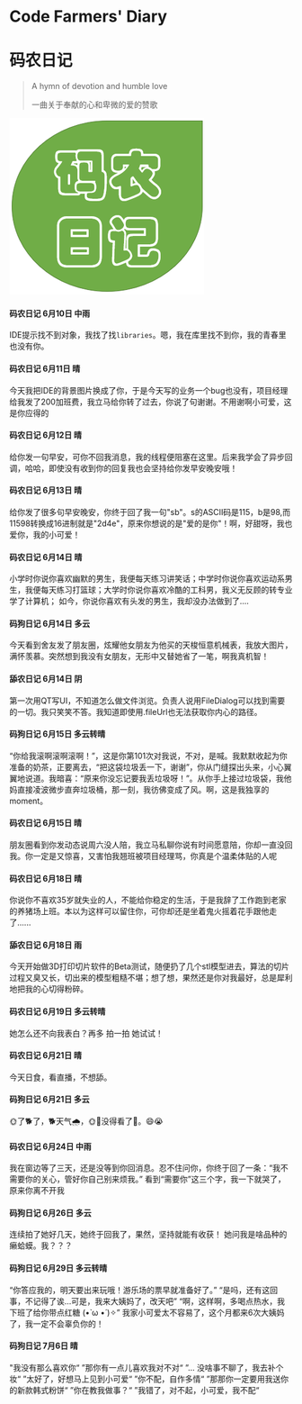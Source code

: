 # Code Farmers' Diary
# 码农日记

> A hymn of devotion and humble love
> 
> 一曲关于奉献的心和卑微的爱的赞歌

<!-- ![licking dog](https://gitee.com/kiss-younger/pictures/raw/master/picgo-cli/single_patient_dog.jpg) -->
![code farmers](./code-farmer.png)

#### 码农日记 6月10日 中雨
IDE提示找不到对象，我找了找`libraries`。嗯，我在库里找不到你，我的青春里也没有你。

#### 码农日记 6月11日 晴
今天我把IDE的背景图片换成了你，于是今天写的业务一个bug也没有，项目经理给我发了200加班费，我立马给你转了过去，你说了句谢谢。不用谢啊小可爱，这是你应得的

#### 码农日记 6月12日 晴
给你发一句早安，可你不回我消息，我的线程便阻塞在这里。后来我学会了异步回调，哈哈，即使没有收到你的回复我也会坚持给你发早安晚安哦！

#### 码农日记 6月13日 晴
给你发了很多句早安晚安，你终于回了我一句"sb"。s的ASCII码是115，b是98,而11598转换成16进制就是"2d4e"，原来你想说的是"爱的是你"！啊，好甜呀，我也爱你，我的小可爱！

#### 码农日记 6月14日 晴
小学时你说你喜欢幽默的男生，我便每天练习讲笑话；中学时你说你喜欢运动系男生，我便每天练习打篮球；大学时你说你喜欢冷酷的工科男，我义无反顾的转专业学了计算机；
如今，你说你喜欢有头发的男生，我却没办法做到了....

#### 码狗日记 6月14日 多云
今天看到舍友发了朋友圈，炫耀他女朋友为他买的天梭恒意机械表，我放大图片，满怀羡慕。突然想到我没有女朋友，无形中又替她省了一笔，啊我真机智！

#### 舔农日记 6月14日 阴
第一次用QT写UI，不知道怎么做文件浏览。负责人说用FileDialog可以找到需要的一切。我只笑笑不答。我知道即使用.fileUrl也无法获取你内心的路径。

#### 码狗日记 6月15日 多云转晴
“你给我滚啊滚啊滚啊！”，这是你第101次对我说，不对，是喊。我默默收起为你准备的奶茶，正要离去，“把这袋垃圾丢一下，谢谢”，你从门缝探出头来，小心翼翼地说道。我暗喜：“原来你没忘记要我丢垃圾呀！”。从你手上接过垃圾袋，我他妈直接凌波微步直奔垃圾桶，那一刻，我彷佛变成了风。啊，这是我独享的moment。

#### 码农日记 6月15日 晴
朋友圈看到你发动态说周六没人陪，我立马私聊你说有时间愿意陪，你却一直没回我。你一定是又惊喜，又害怕我翘班被项目经理骂，你真是个温柔体贴的人呢

#### 码农日记 6月18日 晴
你说你不喜欢35岁就失业的人，不能给你稳定的生活，于是我辞了工作跑到老家的养猪场上班。本以为这样可以留住你，可你却还是坐着鬼火摇着花手跟他走了......

#### 舔农日记 6月18日 雨
今天开始做3D打印切片软件的Beta测试，随便扔了几个stl模型进去，算法的切片过程又臭又长，切出来的模型粗糙不堪；想了想，果然还是你对我最好，总是犀利地把我的心切得粉碎。

#### 码农日记 6月19日 多云转晴
她怎么还不向我表白？再多 拍一拍 她试试！

#### 码农日记 6月21日 晴
今天日食，看直播，不想舔。

#### 码狗日记 6月21日 多云
🌞了🐕了，🐕天气🌧️，🌞💩没得看了👀。😄😭

#### 码农日记 6月24日 中雨
我在窗边等了三天，还是没等到你回消息。忍不住问你，你终于回了一条：“我不需要你的关心，管好你自己别来烦我。”      看到“需要你”这三个字，我一下就哭了，原来你离不开我

#### 码狗日记 6月26日 多云
连续拍了她好几天，她终于回我了，果然，坚持就能有收获！
她问我是啥品种的癞蛤蟆。我？？？

#### 码狗日记 6月29日 多云转晴
“你答应我的，明天要出来玩哦！游乐场的票早就准备好了。”
“是吗，还有这回事，不记得了诶...可是，我来大姨妈了，改天吧”
“啊，这样啊，多喝点热水，我下班了给你带点红糖 (•̀ ω •́ )✧”
我家小可爱太不容易了，这个月都来6次大姨妈了，我一定不会辜负你的！

#### 码狗日记 7月6日 晴
"我没有那么喜欢你“
”那你有一点儿喜欢我对不对“
”... 没啥事不聊了，我去补个妆“
”太好了，好想马上见到小可爱“
”你不配，自作多情“
”那那你一定要用我送你的新款韩式粉饼“
”你在教我做事？“
”我错了，对不起，小可爱，我不配“

